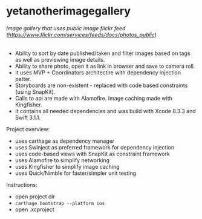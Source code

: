 # yetanotherimagegallery

###### Image gallery that uses public image flickr feed (https://www.flickr.com/services/feeds/docs/photos_public)
- Ability to sort by date published/taken and filter images based on tags as well as previewing image details.
- Ability to share photo, open it as link in browser and save to camera roll.
- It uses MVP + Coordinators architectire with dependency injection patter.
- Storyboards are non-existent - replaced with code based constraints (using SnapKit).
- Calls to api are made with Alamofire. Image caching made with Kingfisher.
- It contains all needed dependencies and was build with Xcode 8.3.3 and Swift 3.1.1.

Project overview:
- uses carthage as dependency manager
- uses Swinject as preferred framework for dependency injection
- uses code-based views with SnapKit as constraint framework
- uses Alamofire to simplify networking
- uses Kingfisher to simplify image caching
- uses Quick/Nimble for faster/simpler unit testing

Instructions:
- open project dir
- `carthage bootstrap --platform ios`
- open .xcproject

